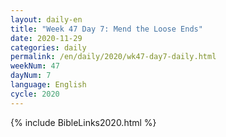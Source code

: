 ```yaml
---
layout: daily-en
title: "Week 47 Day 7: Mend the Loose Ends"
date: 2020-11-29 
categories: daily
permalink: /en/daily/2020/wk47-day7-daily.html
weekNum: 47
dayNum: 7
language: English
cycle: 2020
---
```

{% include BibleLinks2020.html %} 
